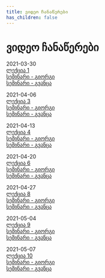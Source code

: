 ```yaml
---
title: ვიდეო ჩანაწერები
has_children: false
---
```


# ვიდეო ჩანაწერები

2021-03-30  
[ლექცია 1](https://drive.google.com/file/d/1678xaPZopYUiALNZnCd2_9w9MxBBFGAK)  
[სემინარი - გიორგი](https://drive.google.com/file/d/1uKkTFYa7I7-zcE-78SMPgPUSBVaX9Uf0)  
[სემინარი - გვანცა]()  


2021-04-06  
[ლექცია 3](https://drive.google.com/file/d/1Nqy4awmsHkpsyGVW2Fwj5QiZYcMGaXo0)  
[სემინარი - გიორგი](https://drive.google.com/file/d/13smyguR1Xss9xNCKk7x2_gAlwL02Tbrw)  
[სემინარი - გვანცა]()  


2021-04-13  
[ლექცია 4](https://drive.google.com/file/d/1IBkkPzx_D0OXGbWLSSkHPOz-50zh1o8f)  
[სემინარი - გიორგი](https://drive.google.com/file/d/1gxCzZASSdiMhOVjFVoVuuJk5yFq8AZbt)  
[სემინარი - გვანცა]()  


2021-04-20  
[ლექცია 6](https://drive.google.com/file/d/1lghxmtJv13OTrktbI-Hn5oFJAqqexccP)  
[სემინარი - გიორგი](https://drive.google.com/file/d/1hcQNmko8QmmCIEA60_onNKuD8og7CsaF)  
[სემინარი - გვანცა]()  


2021-04-27  
[ლექცია 8](https://drive.google.com/file/d/14c9mqTErXpauNOTHhzmKKpMUmSiVGC9u)  
[სემინარი - გიორგი](https://drive.google.com/file/d/18QjiZapvzYYPjjkJVl1eWUZ18Tvu1HQZ)  
[სემინარი - გვანცა]()  


2021-05-04  
[ლექცია 9](https://drive.google.com/file/d/1nFTMs6Qe0054N20WwgTWBYqlc370jfqt)  
[სემინარი - გიორგი](https://drive.google.com/file/d/1Hb4XwyRT8WMLb8AwDLda8dLy1dXKMG4I)  
[სემინარი - გვანცა]()  


2021-05-07  
[ლექცია 10](https://drive.google.com/file/d/1G4IHQYY4GsnurCpOY8lzOnyGBRqhkE8P)  
[სემინარი - გიორგი](https://drive.google.com/file/d/1UGpF52i87Rfqwz0Bw8cz3IVD1j0oFnKk)  
[სემინარი - გვანცა]()  
